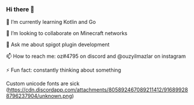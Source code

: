 ### Hi there 👋

🌱 I’m currently learning Kotlin and Go

👯 I’m looking to collaborate on Minecraft networks

💬 Ask me about spigot plugin development

📫 How to reach me: oz#4795 on discord and @ouzyilmazlar on instagram

⚡ Fun fact: constantly thinking about something


Custom unicode fonts are sick
(https://cdn.discordapp.com/attachments/805892467089211412/916899288796237904/unknown.png)
